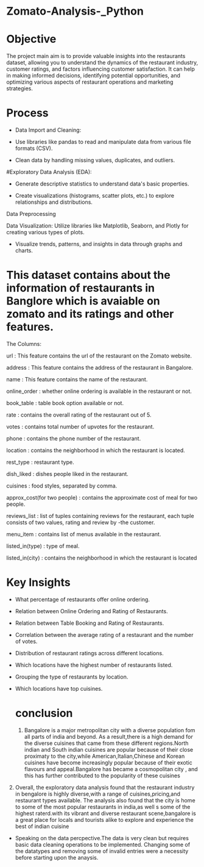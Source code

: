 # Zomato-Analysis-_Python
# Objective
The project main aim is to provide valuable insights into the restaurants dataset, allowing you to understand the dynamics of the restaurant industry, customer ratings, and factors influencing customer satisfaction. It can help in making informed decisions, identifying potential opportunities, and optimizing various aspects of restaurant operations and marketing strategies.

# Process

* Data Import and Cleaning:

* Use libraries like pandas to read and manipulate data from various file formats (CSV).

* Clean data by handling missing values, duplicates, and outliers.

#Exploratory Data Analysis (EDA):

* Generate descriptive statistics to understand data's basic properties.

* Create visualizations (histograms, scatter plots, etc.) to explore relationships and distributions.

Data Preprocessing

Data Visualization: Utilize libraries like Matplotlib, Seaborn, and Plotly for creating various types of plots.

* Visualize trends, patterns, and insights in data through graphs and charts.
# This dataset contains about the information of restaurants in Banglore which is avaiable on zomato and its ratings and other features.

The Columns:

url : This feature contains the url of the restaurant on the Zomato website.

address : This feature contains the address of the restaurant in Bangalore.

name : This feature contains the name of the restaurant.

online_order : whether online ordering is available in the restaurant or not.

book_table : table book option available or not.

rate : contains the overall rating of the restaurant out of 5.

votes : contains total number of upvotes for the restaurant.

phone : contains the phone number of the restaurant.

location : contains the neighborhood in which the restaurant is located.

rest_type : restaurant type.

dish_liked : dishes people liked in the restaurant.

cuisines : food styles, separated by comma.

approx_cost(for two people) : contains the approximate cost of meal for two people.

reviews_list : list of tuples containing reviews for the restaurant, each tuple consists of two values, rating and review by -the customer.

menu_item : contains list of menus available in the restaurant.

listed_in(type) : type of meal.

listed_in(city) : contains the neighborhood in which the restaurant is located

# Key Insights

* What percentage of restaurants offer online ordering.

* Relation between Online Ordering and Rating of Restaurants.

* Relation between Table Booking and Rating of Restaurants.

* Correlation between the average rating of a restaurant and the number of  votes.

* Distribution of restaurant ratings across different locations.

* Which locations have the highest number of restaurants listed.

* Grouping the type of restaurants by location.

* Which locations have top cuisines.

  # conclusion
  1. Bangalore is a major metropolitan city with a diverse population fom all parts of india and beyond. As a result,there is a high demand for the diverse cuisines that came from these different regions.North indian and South indian cuisines are popular because of their close proximaty to the city,while American,Italian,Chinese and Korean cuisines have become increasingly popular because of their exotic flavours and appeal.Bangalore has became a cosmopolitan city , and this has further contributed to the popularity of these cuisines

2. Overall, the exploratory data analysis found that the restaurant industry in bengalore is highly diverse,with a range of cuisines,pricing,and restaurant types available. The analysis also found that the city is home to some of the most popular restaurants in india,as well s some of the highest raterd.with its vibrant and diverse restaurant scene,bangalore is a great place for locals and tourists alike to explore and experience the best of indian cuisine

* Speaking on the data percpective.The data is very clean but requires basic data cleaning operations to be implemented. Changing some of the datatypes and removing some of invalid entries were a necessity before starting upon the anaysis.
  

